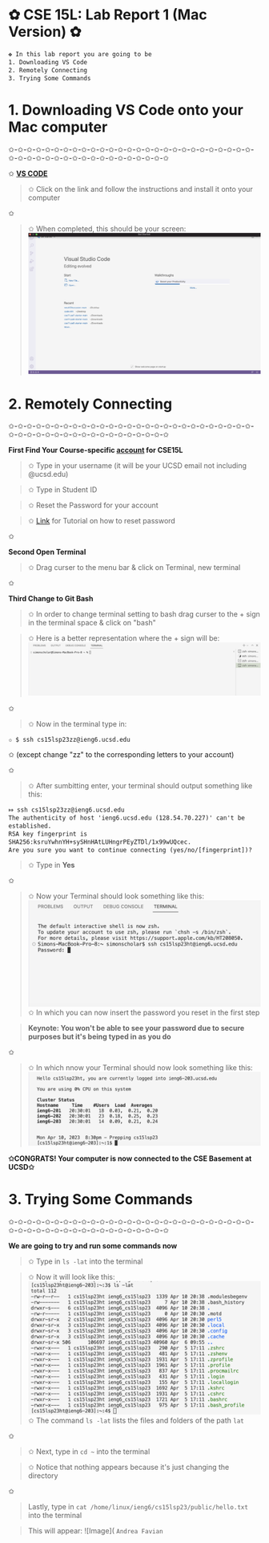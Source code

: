 # ✿ CSE 15L: Lab Report 1 (Mac Version) ✿
```
✤ In this lab report you are going to be 
1. Downloading VS Code  
2. Remotely Connecting 
3. Trying Some Commands
```

# 1. Downloading VS Code onto your Mac computer
✩-✩-✩-✩-✩-✩-✩-✩-✩-✩-✩-✩-✩-✩-✩-✩-✩-✩-✩-✩-✩-✩-✩-✩-✩-✩-✩-✩-✩-✩-✩-✩-✩-✩-✩-✩-✩-✩-✩-✩-✩-✩-✩-✩-✩

✩ **[VS CODE](https://code.visualstudio.com/)**
> ✩ Click on the link and follow the instructions and install it onto your computer 

✩

> ✩ When completed, this should be your screen: 
![Image](VSCODESS.png)



# 2. Remotely Connecting
✩-✩-✩-✩-✩-✩-✩-✩-✩-✩-✩-✩-✩-✩-✩-✩-✩-✩-✩-✩-✩-✩-✩-✩-✩-✩-✩-✩-✩-✩-✩-✩-✩-✩-✩-✩-✩-✩-✩-✩-✩-✩-✩-✩-✩

**First Find Your Course-specific [account](https://sdacs.ucsd.edu/~icc/index.php) for CSE15L**

> ✩ Type in your username (it will be your UCSD email not including @ucsd.edu)

> ✩ Type in Student ID 

> ✩ Reset the Password for your account 

> ✩ [Link](https://drive.google.com/file/d/17IDZn8Qq7Q0RkYMxdiIR0o6HJ3B5YqSW/view?pli=1) for Tutorial on how to reset password

✩

**Second Open Terminal**
> ✩ Drag curser to the menu bar & click on Terminal, new terminal 

✩

**Third Change to Git Bash**
> ✩ In order to change terminal setting to bash drag curser to the + sign in the terminal space & click on "bash"

> ✩ Here is a better representation where the + sign will be: 
![Image](TerminalSS.png)

✩

> ✩ Now in the terminal type in:
```
✩ $ ssh cs15lsp23zz@ieng6.ucsd.edu  
```
✩ (except change "zz" to the corresponding letters to your account)

✩

> ✩ After sumbitting enter, your terminal should output something like this:
```
⤇ ssh cs15lsp23zz@ieng6.ucsd.edu
The authenticity of host 'ieng6.ucsd.edu (128.54.70.227)' can't be established.
RSA key fingerprint is SHA256:ksruYwhnYH+sySHnHAtLUHngrPEyZTDl/1x99wUQcec.
Are you sure you want to continue connecting (yes/no/[fingerprint])? 
```

> ✩ Type in **Yes**

✩

> ✩ Now your Terminal should look something like this:
![Image](Password.png)
✩ In which you can now insert the password you reset in the first step 

> **Keynote: You won't be able to see your password due to secure purposes but it's being typed in as you do**

✩

> ✩ In which nnow your Terminal should now look something like this:
![Image](Goodterminal.png) 

**✩CONGRATS! Your computer is now connected to the CSE Basement at UCSD✩** 

# 3. Trying Some Commands 
✩-✩-✩-✩-✩-✩-✩-✩-✩-✩-✩-✩-✩-✩-✩-✩-✩-✩-✩-✩-✩-✩-✩-✩-✩-✩-✩-✩-✩-✩-✩-✩-✩-✩-✩-✩-✩-✩-✩-✩-✩-✩-✩-✩-✩

**We are going to try and run some commands now** 

> ✩ Type in `ls -lat` into the terminal

> ✩ Now it will look like this:   
![Image](Lslat.png)
✩ The command `ls -lat` lists the files and folders of the path `lat`

✩ 

> ✩ Next, type in `cd ~` into the terminal

> ✩ Notice that nothing appears because it's just changing the directory

✩ 

> Lastly, type in `cat /home/linux/ieng6/cs15lsp23/public/hello.txt` into the terminal 

> This will appear:
![Image](
`Andrea Favian`
